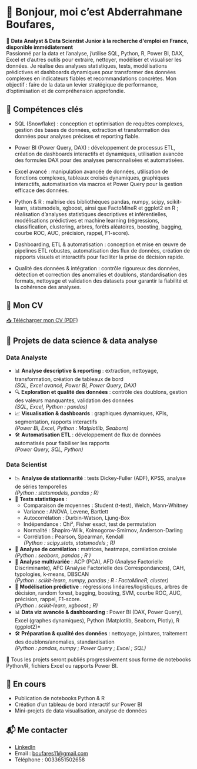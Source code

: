 # 👋 Bonjour, moi c’est Abderrahmane Boufares,

🎯 **Data Analyst & Data Scientist Junior à la recherche d'emploi en France, disponible immédiatement**  
Passionné par la data et l’analyse, j’utilise SQL, Python, R, Power BI, DAX, Excel et d’autres outils pour extraire, nettoyer, modéliser et visualiser les données.
Je réalise des analyses statistiques, tests, modélisations prédictives et dashboards dynamiques pour transformer des données complexes en indicateurs fiables et recommandations concrètes. 
Mon objectif : faire de la data un levier stratégique de performance, d’optimisation et de compréhension approfondie.

## 🧠 Compétences clés
- SQL (Snowflake) : conception et optimisation de requêtes complexes, gestion des bases de données, extraction et transformation des données pour analyses précises et reporting fiable.

- Power BI (Power Query, DAX) : développement de processus ETL, création de dashboards interactifs et dynamiques, utilisation avancée des formules DAX pour des analyses personnalisées et automatisées.

- Excel avancé : manipulation avancée de données, utilisation de fonctions complexes, tableaux croisés dynamiques, graphiques interactifs, automatisation via macros et Power Query pour la gestion efficace des données.

- Python & R : maîtrise des bibliothèques pandas, numpy, scipy, scikit-learn, statsmodels, xgboost, ainsi que FactoMineR et ggplot2 en R ; réalisation d’analyses statistiques descriptives et inférentielles, modélisations prédictives et machine learning (régressions, classification, clustering, arbres, forêts aléatoires, boosting, bagging, courbe ROC, AUC, précision, rappel, F1-score).

- Dashboarding, ETL & automatisation : conception et mise en œuvre de pipelines ETL robustes, automatisation des flux de données, création de rapports visuels et interactifs pour faciliter la prise de décision rapide.

- Qualité des données & intégration : contrôle rigoureux des données, détection et correction des anomalies et doublons, standardisation des formats, nettoyage et validation des datasets pour garantir la fiabilité et la cohérence des analyses.

## 📄 Mon CV
[📥 Télécharger mon CV (PDF)](https://github.com/Boufares-Abderrahmane/CV/blob/main/CV.pdf)

## 🧪 Projets de data science & data analyse

### Data Analyste
- 📊 **Analyse descriptive & reporting** : extraction, nettoyage, transformation, création de tableaux de bord  
  *(SQL, Excel avancé, Power BI, Power Query, DAX)*  
- 🔍 **Exploration et qualité des données** : contrôle des doublons, gestion des valeurs manquantes, validation des données  
  *(SQL, Excel, Python : pandas)*  
- 📈 **Visualisation & dashboards** : graphiques dynamiques, KPIs, segmentation, rapports interactifs  
  *(Power BI, Excel, Python : Matplotlib, Seaborn)*  
- 🛠 **Automatisation ETL** : développement de flux de données automatisés pour fiabiliser les rapports  
  *(Power Query, SQL, Python)*

### Data Scientist
- 📉 **Analyse de stationnarité** : tests Dickey-Fuller (ADF), KPSS, analyse de séries temporelles  
  *(Python : statsmodels, pandas ; R)*  
- 🧪 **Tests statistiques** :  
  - Comparaison de moyennes : Student (t-test), Welch, Mann-Whitney  
  - Variance : ANOVA, Levene, Bartlett  
  - Autocorrélation : Durbin-Watson, Ljung-Box  
  - Indépendance : Chi², Fisher exact, test de permutation  
  - Normalité : Shapiro-Wilk, Kolmogorov-Smirnov, Anderson-Darling  
  - Corrélation : Pearson, Spearman, Kendall  
  *(Python : scipy.stats, statsmodels ; R)*  
- 🔗 **Analyse de corrélation** : matrices, heatmaps, corrélation croisée  
  *(Python : seaborn, pandas ; R )*  
- 🧬 **Analyse multivariée** : ACP (PCA), AFD (Analyse Factorielle Discriminante), AFC (Analyse Factorielle des Correspondances), CAH, typologies, k-means, DBSCAN  
  *(Python : scikit-learn, numpy, pandas ; R : FactoMineR, cluster)*  
- 🎯 **Modélisation prédictive** : régressions linéaires/logistiques, arbres de décision, random forest, bagging, boosting, SVM, courbe ROC, AUC, précision, rappel, F1-score.  
  *(Python : scikit-learn, xgboost ; R)*  
- 📊 **Data viz avancée & dashboarding** : Power BI (DAX, Power Query), Excel (graphes dynamiques), Python (Matplotlib, Seaborn, Plotly), R (ggplot2)*  
- 🛠 **Préparation & qualité des données** : nettoyage, jointures, traitement des doublons/anomalies, standardisation  
  *(Python : pandas, numpy ; Power Query ; Excel ; SQL)*  

📁 Tous les projets seront publiés progressivement sous forme de notebooks Python/R, fichiers Excel ou rapports Power BI.
 

## 🚀 En cours
- Publication de notebooks Python & R  
- Création d’un tableau de bord interactif sur Power BI  
- Mini-projets de data visualisation, analyse de données

## 📬 Me contacter
- [LinkedIn](www.linkedin.com/in/abderrahmane-boufares)  
- Email : boufares11@gmail.com
- Téléphone : 0033651502658
